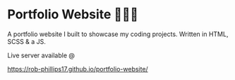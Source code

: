 # Portfolio Website 👨‍🎨🎨

A portfolio website I built to showcase my coding projects. Written in HTML, SCSS &amp; a JS.

Live server available @

https://rob-phillips17.github.io/portfolio-website/
